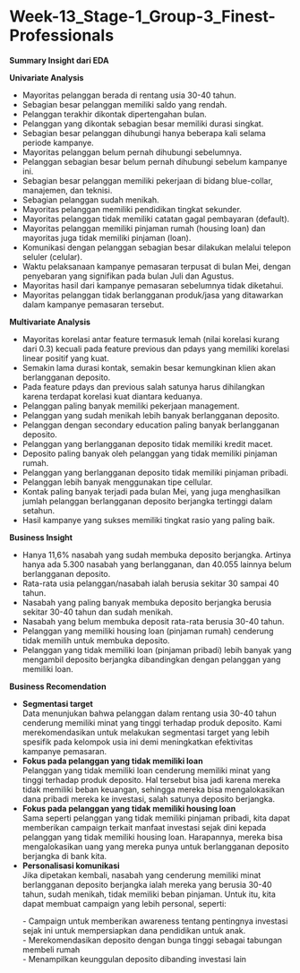 # Week-13_Stage-1_Group-3_Finest-Professionals
**Summary Insight dari EDA**

**Univariate Analysis**
- Mayoritas pelanggan berada di rentang usia 30-40 tahun.
- Sebagian besar pelanggan memiliki saldo yang rendah.
- Pelanggan terakhir dikontak dipertengahan bulan.
- Pelanggan yang dikontak sebagian besar memiliki durasi singkat.
- Sebagian besar pelanggan dihubungi hanya beberapa kali selama periode kampanye.
- Mayoritas pelanggan belum pernah dihubungi sebelumnya.
- Pelanggan sebagian besar belum pernah dihubungi sebelum kampanye ini.
- Sebagian besar pelanggan memiliki pekerjaan di bidang blue-collar, manajemen, dan teknisi.
- Sebagian pelanggan sudah menikah.
- Mayoritas pelanggan memiliki pendidikan tingkat sekunder.
- Mayoritas pelanggan tidak memiliki catatan gagal pembayaran (default).
- Mayoritas pelanggan memiliki pinjaman rumah (housing loan) dan mayoritas juga tidak memiliki pinjaman (loan).
- Komunikasi dengan pelanggan sebagian besar dilakukan melalui telepon seluler (celular).
- Waktu pelaksanaan kampanye pemasaran terpusat di bulan Mei, dengan penyebaran yang signifikan pada bulan Juli dan Agustus.
- Mayoritas hasil dari kampanye pemasaran sebelumnya tidak diketahui.
- Mayoritas pelanggan tidak berlangganan produk/jasa yang ditawarkan dalam kampanye pemasaran tersebut.

**Multivariate Analysis**
- Mayoritas korelasi antar feature termasuk lemah (nilai korelasi kurang dari 0.3) kecuali pada feature previous dan pdays yang memiliki korelasi linear positif yang kuat.
- Semakin lama durasi kontak, semakin besar kemungkinan klien akan berlangganan deposito.
- Pada feature pdays dan previous salah satunya harus dihilangkan karena terdapat korelasi kuat diantara keduanya.
- Pelanggan paling banyak memiliki pekerjaan management.
- Pelanggan yang sudah menikah lebih banyak berlangganan deposito.
- Pelanggan dengan secondary education paling banyak berlangganan deposito.
- Pelanggan yang berlangganan deposito tidak memiliki kredit macet.
- Deposito paling banyak oleh pelanggan yang tidak memiliki pinjaman rumah.
- Pelanggan yang berlangganan deposito tidak memiliki pinjaman pribadi.
- Pelanggan lebih banyak menggunakan tipe cellular.
- Kontak paling banyak terjadi pada bulan Mei, yang juga menghasilkan jumlah pelanggan berlangganan deposito berjangka tertinggi dalam setahun.
- Hasil kampanye yang sukses memiliki tingkat rasio yang paling baik.

**Business Insight**
- Hanya 11,6% nasabah yang sudah membuka deposito berjangka. Artinya hanya ada 5.300 nasabah yang berlangganan, dan 40.055 lainnya belum berlangganan deposito.
- Rata-rata usia pelanggan/nasabah ialah berusia sekitar 30 sampai 40 tahun.
- Nasabah yang paling banyak membuka deposito berjangka berusia sekitar 30-40 tahun dan sudah menikah.
- Nasabah yang belum membuka deposit rata-rata berusia 30-40 tahun.
- Pelanggan yang memiliki housing loan (pinjaman rumah) cenderung tidak memilih untuk membuka deposito.
- Pelanggan yang tidak memiliki loan (pinjaman pribadi) lebih banyak yang mengambil deposito berjangka dibandingkan dengan pelanggan yang memiliki loan.

**Business Recomendation**
- **Segmentasi target**<br>
Data menunjukan bahwa pelanggan dalam rentang usia 30-40 tahun cenderung memiliki minat yang tinggi terhadap produk deposito. Kami merekomendasikan untuk melakukan segmentasi target yang lebih spesifik pada kelompok usia ini demi meningkatkan efektivitas kampanye pemasaran.
- **Fokus pada pelanggan yang tidak memiliki loan**<br>
Pelanggan yang tidak memiliki loan cenderung memiliki minat yang tinggi terhadap produk deposito. Hal tersebut bisa jadi karena mereka tidak memiliki beban keuangan, sehingga mereka bisa mengalokasikan dana pribadi mereka ke investasi, salah satunya deposito berjangka.
- **Fokus pada pelanggan yang tidak memiliki housing loan**<br>
Sama seperti pelanggan yang tidak memiliki pinjaman pribadi, kita dapat memberikan campaign terkait manfaat investasi sejak dini kepada pelanggan yang tidak memiliki housing loan. Harapannya, mereka bisa mengalokasikan uang yang mereka punya untuk berlangganan deposito berjangka di bank kita.
- **Personalisasi komunikasi**<br>
Jika dipetakan kembali, nasabah yang cenderung memiliki minat berlangganan deposito berjangka ialah mereka yang berusia 30-40 tahun, sudah menikah, tidak memiliki beban pinjaman. Untuk itu, kita dapat membuat campaign yang lebih personal, seperti:
<ol>
  - Campaign untuk memberikan awareness tentang pentingnya investasi sejak ini untuk mempersiapkan dana pendidikan untuk anak.<br>
  - Merekomendasikan deposito dengan bunga tinggi sebagai tabungan membeli rumah<br>
  - Menampilkan keunggulan deposito dibanding investasi lain
</ol>
